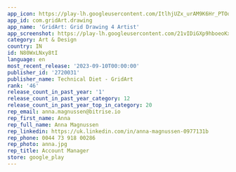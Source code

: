 ```yaml
---
app_icon: https://play-lh.googleusercontent.com/ItlhjUZx_urAM9K6Hr_PTOqHyw_uh4evnxlcOfsLvGx7VvKWReS8b6KOqgvXw9h_1i4
app_id: com.gridArt.drawing
app_name: 'GridArt: Grid Drawing 4 Artist'
app_screenshot: https://play-lh.googleusercontent.com/21vIDiGXp9hboeoKx0QtqSYaiiqCKOD2GpDgXGuCo36QN9iYzEtIs_Zy37PJjJGhtKc
category: Art & Design
country: IN
id: N80WxLNxy8tI
language: en
most_recent_release: '2023-09-10T00:00:00'
publisher_id: '2720031'
publisher_name: Technical Diet - GridArt
rank: '46'
release_count_in_past_year: '1'
release_count_in_past_year_category: 12
release_count_in_past_year_top_in_category: 20
rep_email: anna.magnussen@bitrise.io
rep_first_name: Anna
rep_full_name: Anna Magnussen
rep_linkedin: https://uk.linkedin.com/in/anna-magnussen-0977131b
rep_phone: 0044 73 918 00286
rep_photo: anna.jpg
rep_title: Account Manager
store: google_play
---
```

